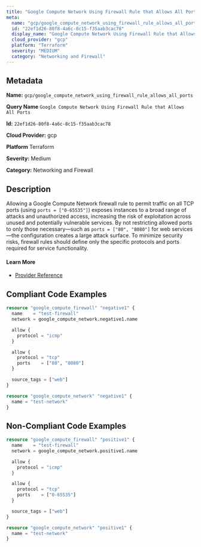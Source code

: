 ```yaml
---
title: "Google Compute Network Using Firewall Rule that Allows All Ports"
meta:
  name: "gcp/google_compute_network_using_firewall_rule_allows_all_ports"
  id: "22ef1d26-80f8-4a6c-8c15-f35aab3cac78"
  display_name: "Google Compute Network Using Firewall Rule that Allows All Ports"
  cloud_provider: "gcp"
  platform: "Terraform"
  severity: "MEDIUM"
  category: "Networking and Firewall"
---
```

## Metadata

**Name:** `gcp/google_compute_network_using_firewall_rule_allows_all_ports`

**Query Name** `Google Compute Network Using Firewall Rule that Allows All Ports`

**Id:** `22ef1d26-80f8-4a6c-8c15-f35aab3cac78`

**Cloud Provider:** gcp

**Platform** Terraform

**Severity:** Medium

**Category:** Networking and Firewall

## Description
Allowing a Google Compute Network firewall rule to permit traffic on all TCP ports (using `ports = ["0-65535"]`) exposes instances to a broad range of attacks and unauthorized access, increasing the risk of exploitation across unused and potentially vulnerable services. By not restricting allowed ports to only those necessary—such as `ports = ["80", "8080"]` for web services—the configuration creates a large attack surface. To minimize security risks, firewall rules should define only the specific protocols and ports required for service functionality.

#### Learn More

 - [Provider Reference](https://registry.terraform.io/providers/hashicorp/google/latest/docs/resources/compute_firewall#allow)


## Compliant Code Examples
```terraform
resource "google_compute_firewall" "negative1" {
  name    = "test-firewall"
  network = google_compute_network.negative1.name

  allow {
    protocol = "icmp"
  }

  allow {
    protocol = "tcp"
    ports    = ["80", "8080"]
  }

  source_tags = ["web"]
}

resource "google_compute_network" "negative1" {
  name = "test-network"
}

```
## Non-Compliant Code Examples
```terraform
resource "google_compute_firewall" "positive1" {
  name    = "test-firewall"
  network = google_compute_network.positive1.name

  allow {
    protocol = "icmp"
  }

  allow {
    protocol = "tcp"
    ports    = ["0-65535"]
  }

  source_tags = ["web"]
}

resource "google_compute_network" "positive1" {
  name = "test-network"
}

```